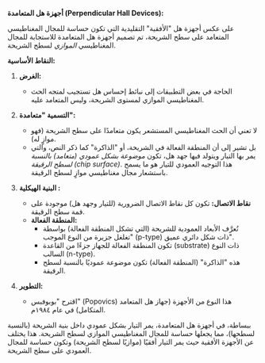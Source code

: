 **أجهزة هل المتعامدة (Perpendicular Hall Devices):**

على عكس أجهزة هل "الأفقية" التقليدية التي تكون حساسة للمجال المغناطيسي المتعامد على سطح الشريحة، تم تصميم أجهزة هل المتعامدة للاستجابة للمجال المغناطيسي *الموازي* لسطح الشريحة.

**النقاط الأساسية:**

1.  **الغرض:**
    *   الحاجة في بعض التطبيقات إلى نبائط إحساس هل تستجيب لمتجه الحث المغناطيسي الموازي لمستوى الشريحة، وليس المتعامد عليه.

2.  **التسمية "متعامدة":**
    *   لا تعني أن الحث المغناطيسي المستشعر يكون متعامدًا على سطح الشريحة (فهو موازٍ له).
    *   بل تشير إلى أن المنطقة الفعالة في الشريحة، أو "الذاكرة" كما ذكر النص، والتي يمر بها التيار ويتولد فيها جهد هل، تكون *موضوعة بشكل عمودي (متعامد) بالنسبة لسطح الرقيقة (chip surface)*. هذا التوجيه العمودي للتيار هو ما يسمح باستشعار مجال مغناطيسي موازٍ لسطح الرقيقة.

3.  **البنية الهيكلية :**
    *   **نقاط الاتصال:** تكون كل نقاط الاتصال الضرورية (للتيار وجهد هل) موجودة على قمة سطح الرقيقة.
    *   **المنطقة الفعالة:**
        *   تُعرَّف الأبعاد العمودية للشريحة (التي تشكل المنطقة الفعالة) بواسطة "تغلغل جزيرة من النوع الموجب (p-type) ذات شكل دائري عميق".
        *   تكون المنطقة الفعالة للجهاز جزءًا من القاعدة (substrate) ذات النوع السالب (n-type).
        *   هذه "الذاكرة" (المنطقة الفعالة) تكون موضوعة عموديًا بالنسبة لسطح الرقيقة.

4.  **التطوير:**
    *   اقترح "بوبوفبس" (Popovics) هذا النوع من الأجهزة (جهاز هل المتعامد المتكامل) في عام ١٩٨٤م.

ببساطة، في أجهزة هل المتعامدة، يمر التيار بشكل عمودي داخل بنية الشريحة (بالنسبة لسطحها)، مما يجعلها حساسة للمجال المغناطيسي الموازي لسطح الشريحة. هذا يختلف عن الأجهزة الأفقية حيث يمر التيار أفقيًا (موازيًا لسطح الشريحة) وتكون حساسة للمجال العمودي على سطح الشريحة.